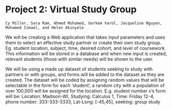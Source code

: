 # Project 2: Virtual Study Group
    Cy Miller, Sara Ram, Ahmed Mohamed, Gorkem Varol, Jacqueline Nguyen, Mohamed Ismael, and Helen Akinyele 

We will be creating a Web application that takes input parameters and uses them to select an effective study partner or create their own study group. Eg. student location, subject, time, desired cohort, and level of coursework. This information will be stored in a database and when new input is created, relevant students (those with similar needs) will be shown to the user. 

We will be using a made up dataset of students seeking to study with partners or with groups, and forms will be added to the dataset as they are created. The dataset will be coded by assigning random values that will be selectable in the form for each ‘student’, a random city with a population of over 100,000 will be assigned for the location. E.g. student number x’s form will be:
Location: Madison-WI, Studying: Calculus 1, Time: Friday 12-4, phone number: 333-333-3333, Lat-Long: [-45,45], seeking: group study
